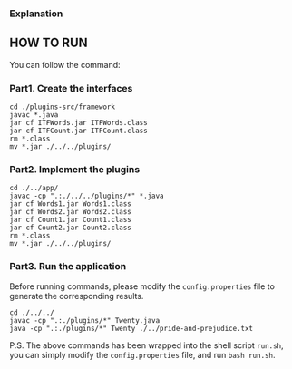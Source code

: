 ### Explanation

## HOW TO RUN
You can follow the command:
### Part1. Create the interfaces
```shell
cd ./plugins-src/framework
javac *.java
jar cf ITFWords.jar ITFWords.class 
jar cf ITFCount.jar ITFCount.class 
rm *.class
mv *.jar ./../../plugins/
```

### Part2. Implement the plugins
```
cd ./../app/
javac -cp ".:./../../plugins/*" *.java
jar cf Words1.jar Words1.class
jar cf Words2.jar Words2.class
jar cf Count1.jar Count1.class
jar cf Count2.jar Count2.class
rm *.class
mv *.jar ./../../plugins/
```

### Part3. Run the application
Before running commands, please modify the ```config.properties``` file to generate the corresponding results.
```
cd ./../../
javac -cp ".:./plugins/*" Twenty.java
java -cp ".:./plugins/*" Twenty ./../pride-and-prejudice.txt
```

P.S. The above commands has been wrapped into the shell script ```run.sh```, you can simply modify the ```config.properties``` file, and run ```bash run.sh```.

